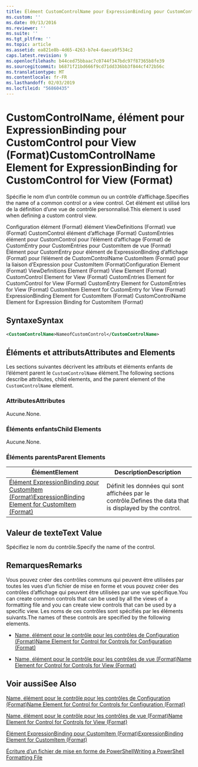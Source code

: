 ```yaml
---
title: Élément CustomControlName pour ExpressionBinding pour CustomControl de vue (Format) | Microsoft Docs
ms.custom: ''
ms.date: 09/13/2016
ms.reviewer: ''
ms.suite: ''
ms.tgt_pltfrm: ''
ms.topic: article
ms.assetid: ea821e8b-4d65-4263-b7e4-6aeca9f534c2
caps.latest.revision: 9
ms.openlocfilehash: b44ced75bbaac7c0744f347bdc97f87365b8fe39
ms.sourcegitcommit: b6871f21bd666f9cd71dd336bb3f844cf472b56c
ms.translationtype: MT
ms.contentlocale: fr-FR
ms.lasthandoff: 02/03/2019
ms.locfileid: "56860435"
---
```

# <a name="customcontrolname-element-for-expressionbinding-for-customcontrol-for-view-format"></a><span data-ttu-id="93df3-102">CustomControlName, élément pour ExpressionBinding pour CustomControl pour View (Format)</span><span class="sxs-lookup"><span data-stu-id="93df3-102">CustomControlName Element for ExpressionBinding for CustomControl for View (Format)</span></span>

<span data-ttu-id="93df3-103">Spécifie le nom d’un contrôle commun ou un contrôle d’affichage.</span><span class="sxs-lookup"><span data-stu-id="93df3-103">Specifies the name of a common control or a view control.</span></span> <span data-ttu-id="93df3-104">Cet élément est utilisé lors de la définition d’une vue de contrôle personnalisé.</span><span class="sxs-lookup"><span data-stu-id="93df3-104">This element is used when defining a custom control view.</span></span>

<span data-ttu-id="93df3-105">Configuration élément (Format) élément ViewDefinitions (Format) vue (Format) CustomControl élément d’affichage (Format) CustomEntries élément pour CustomControl pour l’élément d’affichage (Format) de CustomEntry pour CustomEntries pour CustomItem de vue (Format) Élément pour CustomEntry pour élément de ExpressionBinding d’affichage (Format) pour l’élément de CustomControlName CustomItem (Format) pour la liaison d’Expression pour CustomItem (Format)</span><span class="sxs-lookup"><span data-stu-id="93df3-105">Configuration Element (Format) ViewDefinitions Element (Format) View Element (Format) CustomControl Element for View (Format) CustomEntries Element for CustomControl for View (Format) CustomEntry Element for CustomEntries for View (Format) CustomItem Element for CustomEntry for View (Format) ExpressionBinding Element for CustomItem (Format) CustomControlName Element for Expression Binding for CustomItem (Format)</span></span>

## <a name="syntax"></a><span data-ttu-id="93df3-106">Syntaxe</span><span class="sxs-lookup"><span data-stu-id="93df3-106">Syntax</span></span>

```xml
<CustomControlName>NameofCustomControl</CustomControlName>
```

## <a name="attributes-and-elements"></a><span data-ttu-id="93df3-107">Éléments et attributs</span><span class="sxs-lookup"><span data-stu-id="93df3-107">Attributes and Elements</span></span>

<span data-ttu-id="93df3-108">Les sections suivantes décrivent les attributs et éléments enfants de l’élément parent le `CustomControlName` élément.</span><span class="sxs-lookup"><span data-stu-id="93df3-108">The following sections describe attributes, child elements, and the parent element of the `CustomControlName` element.</span></span>

### <a name="attributes"></a><span data-ttu-id="93df3-109">Attributes</span><span class="sxs-lookup"><span data-stu-id="93df3-109">Attributes</span></span>

<span data-ttu-id="93df3-110">Aucune.</span><span class="sxs-lookup"><span data-stu-id="93df3-110">None.</span></span>

### <a name="child-elements"></a><span data-ttu-id="93df3-111">Éléments enfants</span><span class="sxs-lookup"><span data-stu-id="93df3-111">Child Elements</span></span>

<span data-ttu-id="93df3-112">Aucune.</span><span class="sxs-lookup"><span data-stu-id="93df3-112">None.</span></span>

### <a name="parent-elements"></a><span data-ttu-id="93df3-113">Éléments parents</span><span class="sxs-lookup"><span data-stu-id="93df3-113">Parent Elements</span></span>

|<span data-ttu-id="93df3-114">Élément</span><span class="sxs-lookup"><span data-stu-id="93df3-114">Element</span></span>|<span data-ttu-id="93df3-115">Description</span><span class="sxs-lookup"><span data-stu-id="93df3-115">Description</span></span>|
|-------------|-----------------|
|[<span data-ttu-id="93df3-116">Élément ExpressionBinding pour CustomItem (Format)</span><span class="sxs-lookup"><span data-stu-id="93df3-116">ExpressionBinding Element for CustomItem (Format)</span></span>](./expressionbinding-element-for-customitem-for-controls-for-configuration-format.md)|<span data-ttu-id="93df3-117">Définit les données qui sont affichées par le contrôle.</span><span class="sxs-lookup"><span data-stu-id="93df3-117">Defines the data that is displayed by the control.</span></span>|

## <a name="text-value"></a><span data-ttu-id="93df3-118">Valeur de texte</span><span class="sxs-lookup"><span data-stu-id="93df3-118">Text Value</span></span>

<span data-ttu-id="93df3-119">Spécifiez le nom du contrôle.</span><span class="sxs-lookup"><span data-stu-id="93df3-119">Specify the name of the control.</span></span>

## <a name="remarks"></a><span data-ttu-id="93df3-120">Remarques</span><span class="sxs-lookup"><span data-stu-id="93df3-120">Remarks</span></span>

<span data-ttu-id="93df3-121">Vous pouvez créer des contrôles communs qui peuvent être utilisées par toutes les vues d’un fichier de mise en forme et vous pouvez créer des contrôles d’affichage qui peuvent être utilisées par une vue spécifique.</span><span class="sxs-lookup"><span data-stu-id="93df3-121">You can create common controls that can be used by all the views of a formatting file and you can create view controls that can be used by a specific view.</span></span> <span data-ttu-id="93df3-122">Les noms de ces contrôles sont spécifiés par les éléments suivants.</span><span class="sxs-lookup"><span data-stu-id="93df3-122">The names of these controls are specified by the following elements.</span></span>

- [<span data-ttu-id="93df3-123">Name, élément pour le contrôle pour les contrôles de Configuration (Format)</span><span class="sxs-lookup"><span data-stu-id="93df3-123">Name Element for Control for Controls for Configuration (Format)</span></span>](./name-element-for-control-for-controls-for-configuration-format.md)

- [<span data-ttu-id="93df3-124">Name, élément pour le contrôle pour les contrôles de vue (Format)</span><span class="sxs-lookup"><span data-stu-id="93df3-124">Name Element for Control for Controls for View (Format)</span></span>](./name-element-for-control-for-controls-for-view-format.md)

## <a name="see-also"></a><span data-ttu-id="93df3-125">Voir aussi</span><span class="sxs-lookup"><span data-stu-id="93df3-125">See Also</span></span>

[<span data-ttu-id="93df3-126">Name, élément pour le contrôle pour les contrôles de Configuration (Format)</span><span class="sxs-lookup"><span data-stu-id="93df3-126">Name Element for Control for Controls for Configuration (Format)</span></span>](./name-element-for-control-for-controls-for-configuration-format.md)

[<span data-ttu-id="93df3-127">Name, élément pour le contrôle pour les contrôles de vue (Format)</span><span class="sxs-lookup"><span data-stu-id="93df3-127">Name Element for Control for Controls for View (Format)</span></span>](./name-element-for-control-for-controls-for-view-format.md)

[<span data-ttu-id="93df3-128">Élément ExpressionBinding pour CustomItem (Format)</span><span class="sxs-lookup"><span data-stu-id="93df3-128">ExpressionBinding Element for CustomItem (Format)</span></span>](./expressionbinding-element-for-customitem-for-controls-for-configuration-format.md)

[<span data-ttu-id="93df3-129">Écriture d’un fichier de mise en forme de PowerShell</span><span class="sxs-lookup"><span data-stu-id="93df3-129">Writing a PowerShell Formatting File</span></span>](./writing-a-powershell-formatting-file.md)
